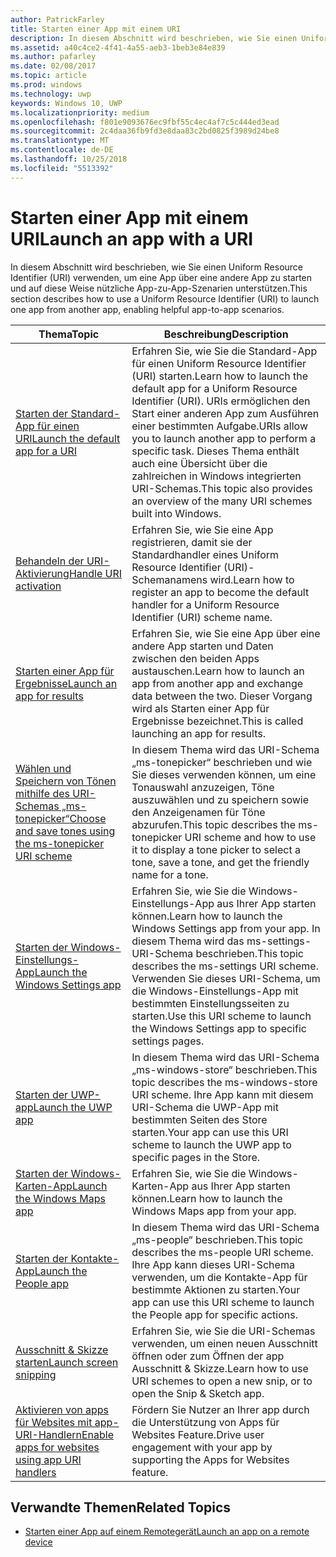```yaml
---
author: PatrickFarley
title: Starten einer App mit einem URI
description: In diesem Abschnitt wird beschrieben, wie Sie einen Uniform Resource Identifier (URI) verwenden, um eine App über eine andere App zu starten.
ms.assetid: a40c4ce2-4f41-4a55-aeb3-1beb3e84e839
ms.author: pafarley
ms.date: 02/08/2017
ms.topic: article
ms.prod: windows
ms.technology: uwp
keywords: Windows 10, UWP
ms.localizationpriority: medium
ms.openlocfilehash: f801e9093676ec9fbf55c4ec4af7c5c444ed3ead
ms.sourcegitcommit: 2c4daa36fb9fd3e8daa83c2bd0825f3989d24be8
ms.translationtype: MT
ms.contentlocale: de-DE
ms.lasthandoff: 10/25/2018
ms.locfileid: "5513392"
---
```

# <a name="launch-an-app-with-a-uri"></a><span data-ttu-id="bbea3-104">Starten einer App mit einem URI</span><span class="sxs-lookup"><span data-stu-id="bbea3-104">Launch an app with a URI</span></span>

<span data-ttu-id="bbea3-105">In diesem Abschnitt wird beschrieben, wie Sie einen Uniform Resource Identifier (URI) verwenden, um eine App über eine andere App zu starten und auf diese Weise nützliche App-zu-App-Szenarien unterstützen.</span><span class="sxs-lookup"><span data-stu-id="bbea3-105">This section describes how to use a Uniform Resource Identifier (URI) to launch one app from another app, enabling helpful app-to-app scenarios.</span></span>

| <span data-ttu-id="bbea3-106">Thema</span><span class="sxs-lookup"><span data-stu-id="bbea3-106">Topic</span></span> | <span data-ttu-id="bbea3-107">Beschreibung</span><span class="sxs-lookup"><span data-stu-id="bbea3-107">Description</span></span> |
|-------|-------------|
| [<span data-ttu-id="bbea3-108">Starten der Standard-App für einen URI</span><span class="sxs-lookup"><span data-stu-id="bbea3-108">Launch the default app for a URI</span></span>](launch-default-app.md) | <span data-ttu-id="bbea3-109">Erfahren Sie, wie Sie die Standard-App für einen Uniform Resource Identifier (URI) starten.</span><span class="sxs-lookup"><span data-stu-id="bbea3-109">Learn how to launch the default app for a Uniform Resource Identifier (URI).</span></span> <span data-ttu-id="bbea3-110">URIs ermöglichen den Start einer anderen App zum Ausführen einer bestimmten Aufgabe.</span><span class="sxs-lookup"><span data-stu-id="bbea3-110">URIs allow you to launch another app to perform a specific task.</span></span> <span data-ttu-id="bbea3-111">Dieses Thema enthält auch eine Übersicht über die zahlreichen in Windows integrierten URI-Schemas.</span><span class="sxs-lookup"><span data-stu-id="bbea3-111">This topic also provides an overview of the many URI schemes built into Windows.</span></span> |
| [<span data-ttu-id="bbea3-112">Behandeln der URI-Aktivierung</span><span class="sxs-lookup"><span data-stu-id="bbea3-112">Handle URI activation</span></span>](handle-uri-activation.md) | <span data-ttu-id="bbea3-113">Erfahren Sie, wie Sie eine App registrieren, damit sie der Standardhandler eines Uniform Resource Identifier (URI)-Schemanamens wird.</span><span class="sxs-lookup"><span data-stu-id="bbea3-113">Learn how to register an app to become the default handler for a Uniform Resource Identifier (URI) scheme name.</span></span> |
| [<span data-ttu-id="bbea3-114">Starten einer App für Ergebnisse</span><span class="sxs-lookup"><span data-stu-id="bbea3-114">Launch an app for results</span></span>](how-to-launch-an-app-for-results.md) | <span data-ttu-id="bbea3-115">Erfahren Sie, wie Sie eine App über eine andere App starten und Daten zwischen den beiden Apps austauschen.</span><span class="sxs-lookup"><span data-stu-id="bbea3-115">Learn how to launch an app from another app and exchange data between the two.</span></span> <span data-ttu-id="bbea3-116">Dieser Vorgang wird als Starten einer App für Ergebnisse bezeichnet.</span><span class="sxs-lookup"><span data-stu-id="bbea3-116">This is called launching an app for results.</span></span> |
| [<span data-ttu-id="bbea3-117">Wählen und Speichern von Tönen mithilfe des URI-Schemas „ms-tonepicker“</span><span class="sxs-lookup"><span data-stu-id="bbea3-117">Choose and save tones using the ms-tonepicker URI scheme</span></span>](launch-ringtone-picker.md) | <span data-ttu-id="bbea3-118">In diesem Thema wird das URI-Schema „ms-tonepicker“ beschrieben und wie Sie dieses verwenden können, um eine Tonauswahl anzuzeigen, Töne auszuwählen und zu speichern sowie den Anzeigenamen für Töne abzurufen.</span><span class="sxs-lookup"><span data-stu-id="bbea3-118">This topic describes the ms-tonepicker URI scheme and how to use it to display a tone picker to select a tone, save a tone, and get the friendly name for a tone.</span></span> |
| [<span data-ttu-id="bbea3-119">Starten der Windows-Einstellungs-App</span><span class="sxs-lookup"><span data-stu-id="bbea3-119">Launch the Windows Settings app</span></span>](launch-settings-app.md) | <span data-ttu-id="bbea3-120">Erfahren Sie, wie Sie die Windows-Einstellungs-App aus Ihrer App starten können.</span><span class="sxs-lookup"><span data-stu-id="bbea3-120">Learn how to launch the Windows Settings app from your app.</span></span> <span data-ttu-id="bbea3-121">In diesem Thema wird das ms-settings-URI-Schema beschrieben.</span><span class="sxs-lookup"><span data-stu-id="bbea3-121">This topic describes the ms-settings URI scheme.</span></span> <span data-ttu-id="bbea3-122">Verwenden Sie dieses URI-Schema, um die Windows-Einstellungs-App mit bestimmten Einstellungsseiten zu starten.</span><span class="sxs-lookup"><span data-stu-id="bbea3-122">Use this URI scheme to launch the Windows Settings app to specific settings pages.</span></span> |
| [<span data-ttu-id="bbea3-123">Starten der UWP-app</span><span class="sxs-lookup"><span data-stu-id="bbea3-123">Launch the UWP app</span></span>](launch-store-app.md) | <span data-ttu-id="bbea3-124">In diesem Thema wird das URI-Schema „ms-windows-store“ beschrieben.</span><span class="sxs-lookup"><span data-stu-id="bbea3-124">This topic describes the ms-windows-store URI scheme.</span></span> <span data-ttu-id="bbea3-125">Ihre App kann mit diesem URI-Schema die UWP-App mit bestimmten Seiten des Store starten.</span><span class="sxs-lookup"><span data-stu-id="bbea3-125">Your app can use this URI scheme to launch the UWP app to specific pages in the Store.</span></span> |
| [<span data-ttu-id="bbea3-126">Starten der Windows-Karten-App</span><span class="sxs-lookup"><span data-stu-id="bbea3-126">Launch the Windows Maps app</span></span>](launch-maps-app.md) | <span data-ttu-id="bbea3-127">Erfahren Sie, wie Sie die Windows-Karten-App aus Ihrer App starten können.</span><span class="sxs-lookup"><span data-stu-id="bbea3-127">Learn how to launch the Windows Maps app from your app.</span></span> |
| [<span data-ttu-id="bbea3-128">Starten der Kontakte-App</span><span class="sxs-lookup"><span data-stu-id="bbea3-128">Launch the People app</span></span>](launch-people-apps.md) | <span data-ttu-id="bbea3-129">In diesem Thema wird das URI-Schema „ms-people“ beschrieben.</span><span class="sxs-lookup"><span data-stu-id="bbea3-129">This topic describes the ms-people URI scheme.</span></span> <span data-ttu-id="bbea3-130">Ihre App kann dieses URI-Schema verwenden, um die Kontakte-App für bestimmte Aktionen zu starten.</span><span class="sxs-lookup"><span data-stu-id="bbea3-130">Your app can use this URI scheme to launch the People app for specific actions.</span></span> |
| [<span data-ttu-id="bbea3-131">Ausschnitt & Skizze starten</span><span class="sxs-lookup"><span data-stu-id="bbea3-131">Launch screen snipping</span></span>](launch-screen-snipping.md) | <span data-ttu-id="bbea3-132">Erfahren Sie, wie Sie die URI-Schemas verwenden, um einen neuen Ausschnitt öffnen oder zum Öffnen der app Ausschnitt & Skizze.</span><span class="sxs-lookup"><span data-stu-id="bbea3-132">Learn how to use URI schemes to open a new snip, or to open the Snip & Sketch app.</span></span> |
| [<span data-ttu-id="bbea3-133">Aktivieren von apps für Websites mit app-URI-Handlern</span><span class="sxs-lookup"><span data-stu-id="bbea3-133">Enable apps for websites using app URI handlers</span></span>](web-to-app-linking.md) | <span data-ttu-id="bbea3-134">Fördern Sie Nutzer an Ihrer app durch die Unterstützung von Apps für Websites Feature.</span><span class="sxs-lookup"><span data-stu-id="bbea3-134">Drive user engagement with your app by supporting the Apps for Websites feature.</span></span> |

## <a name="related-topics"></a><span data-ttu-id="bbea3-135">Verwandte Themen</span><span class="sxs-lookup"><span data-stu-id="bbea3-135">Related Topics</span></span>
* [<span data-ttu-id="bbea3-136">Starten einer App auf einem Remotegerät</span><span class="sxs-lookup"><span data-stu-id="bbea3-136">Launch an app on a remote device</span></span>](launch-a-remote-app.md)